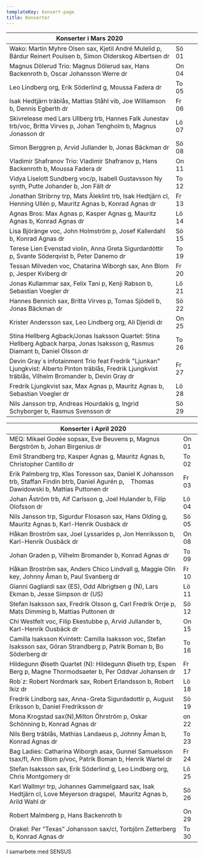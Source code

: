 ```yaml
---
templateKey: konsert-page
title: Konserter
---
```

| Konserter i Mars 2020                                                                                                                                    |       |     |
| -------------------------------------------------------------------------------------------------------------------------------------------------------- | ----- | --- |
| Wako: Martin Myhre Olsen sax, Kjetil André Mulelid p, Bárdur Reinert Poulsen b, Simon Olderskog Albertsen dr                                             | Sö 01 |     |
| Magnus Dölerud Trio: Magnus Dölerud sax, Hans Backenroth b, Oscar Johansson Werre dr                                                                     | On 04 |     |
| Leo Lindberg org, Erik Söderlind g, Moussa Fadera dr                                                                                                     | To 05 |     |
| Isak Hedtjärn träblås, Mattias Ståhl vib, Joe Williamson b, Dennis Egberth dr                                                                            | Fr 06 |     |
| Skivrelease med Lars Ullberg trb, Hannes Falk Junestav trb/voc, Britta Virves p, Johan Tengholm b, Magnus Jonasson dr                                    | Lö 07 |     |
| Simon Berggren p, Arvid Jullander b, Jonas Bäckman dr                                                                                                    | Sö 08 |     |
| Vladimir Shafranov Trio: Vladimir Shafranov p, Hans Backenroth b, Moussa Fadera dr                                                                       | On 11 |     |
| Vidya Liselott Sundberg voc/p, Isabell Gustavsson Ny synth, Putte Johander b, Jon Fält dr                                                                | To 12 |     |
| Jonathan Stribrny trp, Mats Äleklint trb, Isak Hedtjärn cl, Henning Ullén p, Mauritz Agnas b, Konrad Agnas dr                                            | Fr 13 |     |
| Agnas Bros: Max Agnas p, Kasper Agnas g, Mauritz Agnas b, Konrad Agnas dr                                                                                | Lö 14 |     |
| Lisa Björänge voc, John Holmström p, Josef Kallerdahl b, Konrad Agnas dr                                                                            | Sö 15 |     |
| Terese Lien Evenstad violin, Anna Greta Sigurdardóttir p, Svante Söderqvist b, Peter Danemo dr                                                           | To 19 |     |
| Tessan Milveden voc, Chatarina Wiborgh sax, Ann Blom p, Jesper Kviberg dr                                                                                | Fr 20 |     |
| Jonas Kullammar sax,  Felix Tani p, Kenji Rabson b, Sebastian Voegler dr                                                                                 | Lö 21 |     |
| Hannes Bennich sax, Britta Virves p, Tomas Sjödell b, Jonas Bäckman dr                                                                                   | Sö 22 |     |
| Krister Andersson sax, Leo Lindberg org, Ali Djeridi dr                                                                                                  | On 25 |     |
| Stina Hellberg Agback/Jonas Isaksson Quartet: Stina Hellberg Agback harpa, Jonas Isaksson g, Rasmus Diamant b, Daniel Olsson dr                          | To 26 |     |
| Devin Gray´s infotainment Trio feat Fredrik "Ljunkan" Ljungkvist: Alberto Pinton träblås, Fredrik Ljungkvist träblås, Vilhelm Bromander b, Devin Gray dr | Fr 27 |     |
| Fredrik Ljungkvist sax, Max Agnas p, Mauritz Agnas b, Sebastian Voegler dr                                                                                                       | Lö 28 |     |
| Nils Jansson trp, Andreas Hourdakis g, Ingrid Schyborger b, Rasmus Svensson dr                                                                           | Sö 29 |     |

| Konserter i April 2020                                                                                                                           |       |
| ------------------------------------------------------------------------------------------------------------------------------------------------ | ----- |
| MEQ: Mikael Godée sopsax, Eve Beuvens p, Magnus Bergström b, Johan Birgenius dr                                                                  | On 01 |
| Emil Strandberg trp, Kasper Agnas g, Mauritz Agnas b, Christopher Cantillo dr                                                                    | To 02 |
| Erik Palmberg trp, Klas Toresson sax, Daniel K Johansson trb, Staffan Findin btrb, Daniel Agurén p,   		Thomas Dawidowski b, Mattias Puttonen dr | Fr 03 |
| Johan Åström trb, Alf Carlsson g, Joel Hulander b, Filip Olofsson dr                                                                             | Lö 04 |
| Nils Jansson trp, Sigurdur Flosason sax, Hans Olding g, Mauritz Agnas b, Karl-Henrik Ousbäck dr                                                  | Sö 05 |
| Håkan Broström sax, Joel Lyssarides p, Jon Henriksson b, Karl-Henrik Ousbäck dr                                                                  | On 08 |
| Johan Graden p, Vilhelm Bromander b, Konrad Agnas dr                                                                                             | To 09 |
| Håkan Broström sax, Anders Chico Lindvall g, Maggie Olin key, Johnny Åman b, Paul Svanberg dr                                                    | Fr 10 |
| Gianni Gagliardi sax (ES), Odd Albrigtsen g (N), Lars Ekman b, Jesse Simpson dr (US)                                                             | Lö 11 |
| Stefan Isaksson sax, Fredrik Olsson g, Carl Fredrik Orrje p, Mats Dimming b, Mattias Puttonen dr                                                 | Sö 12 |
| Chi Westfelt voc, Filip Ekestubbe p, Arvid Jullander b, Karl-Henrik Ousbäck dr                                                                     | On 15 |
| Camilla Isaksson Kvintett: Camilla Isaksson voc, Stefan Isaksson sax, Göran Strandberg p, Patrik Boman b, Bo Söderberg dr                        | To 16 |
| Hildegunn Øiseth Quartet (N): Hildegunn  Øiseth trp, Espen Berg p, Magne Thormodsaeter b, Per Oddvar Johansen dr                                 | Fr 17 |
| Rob´z: Robert Nordmark sax, Robert Erlandsson b, Robert Ikiz dr                                                                                  | Lö 18 |
| Fredrik Lindborg sax, Anna-Greta Sigurdadottir p, August Eriksson b, Daniel Fredriksson dr                                                       | Sö 19 |
|Mona Krogstad sax(N),Milton Öhrström p, Oskar Schönning b, Konrad Agnas dr| on 22 |
| Nils Berg träblås, Mathias Landaeus p, Johnny Åman b, Konrad Agnas dr                                                                            | To 23 |
| Bag Ladies: Catharina Wiborgh asax, Gunnel Samuelsson tsax/fl, Ann Blom p/voc, Patrik Boman b, Henrik Wartel dr                                  | Fr 24 |
| Stefan Isaksson sax, Erik Söderlind g, Leo Lindberg org, Chris Montgomery dr                                                                     | Lö 25 |
| Karl Wallmyr trp, Johannes Gammelgaard sax, Isak Hedtjärn cl, Love Meyerson dragspel,  Mauritz Agnas b, Arild Wahl dr                            | Sö 26 |
| Robert Malmberg p, Hans Backenroth b                                                                                                             | On 29 |
| Orakel: Per ”Texas” Johansson sax/cl, Torbjörn Zetterberg b, Konrad Agnas dr                                                                     | To 30 |

I samarbete med SENSUS
